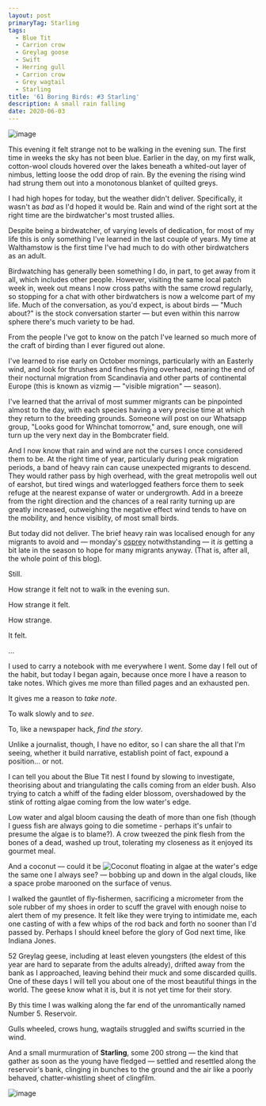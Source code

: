 ```yaml
---
layout: post
primaryTag: Starling
tags:
  - Blue Tit
  - Carrion crow
  - Greylag goose
  - Swift
  - Herring gull
  - Carrion crow
  - Grey wagtail
  - Starling
title: '61 Boring Birds: #3 Starling'
description: A small rain falling
date: 2020-06-03
---
```

![image](/assets/img/no5.jpg)

This evening it felt strange not to be walking in the evening sun. The first time in weeks the sky has not been blue. Earlier in the day, on my first walk, cotton-wool clouds hovered over the lakes beneath a whited-out layer of nimbus, letting loose the odd drop of rain. By the evening the rising wind had strung them out into a monotonous blanket of quilted greys. 

I had high hopes for today, but the weather didn't deliver. Specifically, it wasn't as _bad_ as I'd hoped it would be. Rain and wind of the right sort at the right time are the birdwatcher's most trusted allies.

Despite being a birdwatcher, of varying levels of dedication, for most of my life this is only something I've learned in the last couple of years. My time at Walthamstow is the first time I've had much to do with other birdwatchers as an adult. 

Birdwatching has generally been something I do, in part, to get away from it all, which includes other people. However, visiting the same local patch week in, week out means I now cross paths with the same crowd regularly, so stopping for a chat with other birdwatchers is now a welcome part of my life. Much of the conversation, as you'd expect, is about birds &mdash; "Much about?" is the stock conversation starter &mdash; but even within this narrow sphere there's much variety to be had.

From the people I've got to know on the patch I've learned so much more of the craft of birding than I ever figured out alone. 

I've learned to rise early on October mornings, particularly with an Easterly wind, and look for thrushes and finches flying overhead, nearing the end of their nocturnal migration from Scandinavia and other parts of continental Europe (this is known as vizmig &mdash; "visible migration" &mdash; season).

I've learned that the arrival of most summer migrants can be pinpointed almost to the day, with each species having a very precise time at which they return to the breeding grounds. Someone will post on our Whatsapp group, "Looks good for Whinchat tomorrow," and, sure enough, one will turn up the very next day in the Bombcrater field.

And I now know that rain and wind are not the curses I once considered them to be. At the right time of year, particularly during peak migration periods, a band of heavy rain can cause unexpected migrants to descend. They would rather pass by high overhead, with the great metropolis well out of earshot, but tired wings and waterlogged feathers force them to seek refuge at the nearest expanse of water or undergrowth. Add in a breeze from the right direction and the chances of a real rarity turning up are greatly increased, outweighing the negative effect wind tends to have on the mobility, and hence visiblity, of most small birds.

But today did not deliver. The brief heavy rain was localised enough for any migrants to avoid and &mdash; monday's [osprey](/2020-06-01/osprey) notwithstanding &mdash; it _is_ getting a bit late in the season to hope for many migrants anyway. (That is, after all, the whole point of this blog).

Still.

How strange it felt not to walk in the evening sun.

How strange it felt.

How strange.

It felt.

...

I used to carry a notebook with me everywhere I went. Some day I fell out of the habit, but today I began again, because once more I have a reason to take notes. Which gives me more than filled pages and an exhausted pen.

It gives me a reason to _take note_.

To walk slowly and to _see_.

To, like a newspaper hack, _find the story_.

Unlike a journalist, though, I have no editor, so I can share the all that I'm seeing, whether it build narrative, establish point of fact, expound a position... or not.

I can tell you about the Blue Tit nest I found by slowing to investigate, theorising about and triangulating the calls coming from an elder bush. Also trying to catch a whiff of the fading elder blossom, overshadowed by the stink of rotting algae coming from the low water's edge.

Low water and algal bloom causing the death of more than one fish (though I guess fish are always going to die sometime - perhaps it's unfair to presume the algae is to blame?). A crow tweezed the pink flesh from the bones of a dead, washed up trout, tolerating my closeness as it enjoyed its gourmet meal.

<img src="/assets/img/coconut.jpg" style="float:right" alt="Coconut floating in algae at the water's edge" />

And a coconut &mdash; could it be the same one I always see? &mdash; bobbing up and down in the algal clouds, like a space probe marooned on the surface of venus.

I walked the gauntlet of fly-fishermen, sacrificing a micrometer from the sole rubber of my shoes in order to scuff the gravel with enough noise to alert them of my presence. It felt like they were trying to intimidate me, each one casting of with a few whips of the rod back and forth no sooner than I'd passed by. Perhaps I should kneel before the glory of God next time, like Indiana Jones.

52 Greylag geese, including at least eleven youngsters (the eldest of this year are hard to separate from the adults already), drifted away from the bank as I approached, leaving behind their muck and some discarded quills. One of these days I will tell you about one of the most beautiful things in the world. The geese know what it is, but it is not yet time for their story.

By this time I was walking along the far end of the unromantically named Number 5. Reservoir. 

Gulls wheeled, crows hung, wagtails struggled and swifts scurried in the wind.

And a small murmuration of **Starling**, some 200 strong &mdash; the kind that gather as soon as the young have fledged &mdash; settled and resettled along the reservoir's bank, clinging in bunches to the ground and the air like a poorly behaved, chatter-whistling sheet of clingfilm.

![image](/assets/img/starlings.jpg)
